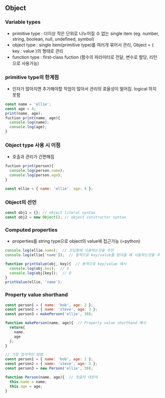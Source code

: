 ## Object
### Variable types
* primitive type : 더이상 작은 단위로 나누어질 수 없는 single item (eg. number, string, boolean, null, undefined, symbol)
* object type : single item(primitive type)를 여러개 묶어서 관리, Object = { key : value }의 형태로 관리
* function type : first-class fuction (함수의 파라미터로 전달, 변수로 할당, 리턴으로 사용가능)

### primitive type의 한계점
* 인자가 많아지면 추가해야할 작업이 많아서 관리의 효율성이 떨어짐. logical 하지 못함

```javascript
const name = 'ellie';
const age = 4;
print(name, age);
fuction print(name, age){
  console.log(name);
  console.log(age);
}
```

### Object type 사용 시 이점
* 호출과 관리가 간편해짐

```javascript
fuction print(person){
  console.log(person.name);
  console.log(person.age);
}

const ellie = { name: 'ellie'. age: 4 };
```

### Object의 선언

```javascript
const obj1 = {}; // object literal syntax
const obj2 = new Object(); // object constructor syntax
```

### Computed properties
* properties를 string type으로 object의 value에 접근가능 (=python)

```javascript
console.log(ellie.name);  // 코딩할때 사용하는것을 추천
console.log(ellie['name']);  // 동적으로 key/value를 받아올 때 사용하는것을 추천
```

```javascript
function printValue(obj, key){  // 동적으로 key/value 예시
  console.log(obj.key);  // X
  console.log(obj[key]);  // O
}
printValue(ellie, 'name');
```

### Property value shorthand
```javascript
const person1 = { name: 'bob', age: 2 };
const person2 = { name: 'steve', age: 3 };
const person3 = makePerson('ellie', 30);

function makePerson(name, age){  // Property value shorthand 예시
  return{
    name,
    age
  };
}
```
```javascript
// 가장 정석적인 방법
const person1 = { name: 'bob', age: 2 };
const person2 = { name: 'steve', age: 3 };
const person3 = new Person('ellie', 30);

function Person(name, age){  // 첫글자 대문자
  this.name = name;
  this.age = age;
}
```
